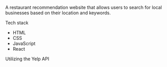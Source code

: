 A restaurant recommendation website that allows users to search for local businesses based on their location and keywords.

Tech stack 
- HTML
- CSS
- JavaScript
- React

Utilizing the Yelp API
